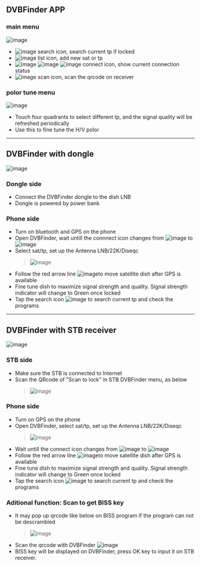 ## DVBFinder APP
### main menu
![image](https://github.com/DVBFinder/DVBFinder/blob/master/pic/menu.png)
- ![image](https://github.com/DVBFinder/DVBFinder/blob/master/pic/search.png) search icon, search current tp if locked
- ![image](https://github.com/DVBFinder/DVBFinder/blob/master/pic/satellite.png)  list icon, add new sat or tp
- ![image](https://github.com/DVBFinder/DVBFinder/blob/master/pic/unconnect.png) ![image](https://github.com/DVBFinder/DVBFinder/blob/master/pic/bluetooth.png) ![image](https://github.com/DVBFinder/DVBFinder/blob/master/pic/net_connected.png) connect icon, show current connection status
- ![image](https://github.com/DVBFinder/DVBFinder/blob/master/pic/qr.png) scan icon, scan the qrcode on receiver

### polor tune menu
![image](https://github.com/DVBFinder/DVBFinder/blob/master/pic/tps.png)
- Touch four quadrants to select different tp, and the signal quality will be refreshed periodically
- Use this to fine tune the H/V polor
----

## DVBFinder with dongle
![image](https://github.com/DVBFinder/DVBFinder/blob/master/pic/dongle.png)

### Dongle side
- Connect the DVBFinder dongle to the dish LNB
- Dongle is powered by power bank
### Phone side
- Turn on bluetooth and GPS on the phone
- Open DVBFinder, wait untill the connnect icon changes from ![image](https://github.com/DVBFinder/DVBFinder/blob/master/pic/unconnect.png) to ![image](https://github.com/DVBFinder/DVBFinder/blob/master/pic/bluetooth.png)
- Select sat/tp, set up the Antenna LNB/22K/Diseqc
  > ![image](https://github.com/DVBFinder/DVBFinder/blob/master/pic/setting.png)
- Follow the red arrow line ![image](https://github.com/DVBFinder/DVBFinder/blob/master/pic/arrow.png)to move satellite dish after GPS is available
- Fine tune dish to maximize signal strength and quality. Signal strength indicator will change to Green once locked
- Tap the search icon ![image](https://github.com/DVBFinder/DVBFinder/blob/master/pic/search.png) to search current tp and check the programs

----

## DVBFinder with STB receiver
![image](https://github.com/DVBFinder/DVBFinder/blob/master/pic/stb.png)

### STB side
- Make sure the STB is connected to Internet
- Scan the QRcode of "Scan to lock" in STB DVBFinder menu, as below
	> ![image](https://github.com/DVBFinder/DVBFinder/blob/master/pic/boxmenu.png)
### Phone side
- Turn on GPS on the phone
- Open DVBFinder, select sat/tp, set up the Antenna LNB/22K/Diseqc
  > ![image](https://github.com/DVBFinder/DVBFinder/blob/master/pic/setting.png)
- Wait untill the connect icon changes from ![image](https://github.com/DVBFinder/DVBFinder/blob/master/pic/unconnect.png) to ![image](https://github.com/DVBFinder/DVBFinder/blob/master/pic/net_connected.png)
- Follow the red arrow line ![image](https://github.com/DVBFinder/DVBFinder/blob/master/pic/arrow.png)to move satellite dish after GPS is available
- Fine tune dish to maximize signal strength and quality. Signal strength indicator will change to Green once locked
- Tap the search icon ![image](https://github.com/DVBFinder/DVBFinder/blob/master/pic/search.png) to search current tp and check the programs
### Aditional function: Scan to get BISS key
- It may pop up qrcode like below on BISS program if the program can not be descrambled
	> ![image](https://github.com/DVBFinder/DVBFinder/blob/master/pic/setting.png)
- Scan the qrcode with DVBFinder ![image](https://github.com/DVBFinder/DVBFinder/blob/master/pic/qr.png)
- BISS key will be displayed on DVBFinder, press OK key to input it on STB receiver.
